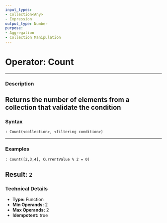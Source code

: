 ```yaml
---
input_types:
- Collection<Any>
- Expression
output_type: Number
purpose:
- Aggregation
- Collection Manipulation
---
```

# Operator: Count
---
### **Description**
Returns the number of elements from a collection that validate the condition
---
### **Syntax**
```
: Count(<collection>, <filtering condition>)
```
---
### **Examples**
```
: Count([2,3,4], CurrentValue % 2 = 0)
```
**Result:** `2`
---
### **Technical Details**
- **Type:** Function
- **Min Operands:** 2
- **Max Operands:** 2
- **Idempotent:** true